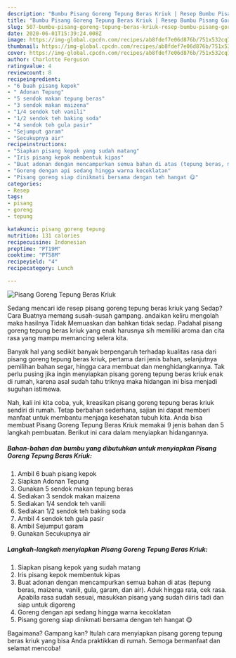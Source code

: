 ```yaml
---
description: "Bumbu Pisang Goreng Tepung Beras Kriuk | Resep Bumbu Pisang Goreng Tepung Beras Kriuk Yang Enak Dan Lezat"
title: "Bumbu Pisang Goreng Tepung Beras Kriuk | Resep Bumbu Pisang Goreng Tepung Beras Kriuk Yang Enak Dan Lezat"
slug: 507-bumbu-pisang-goreng-tepung-beras-kriuk-resep-bumbu-pisang-goreng-tepung-beras-kriuk-yang-enak-dan-lezat
date: 2020-06-01T15:39:24.008Z
image: https://img-global.cpcdn.com/recipes/ab8fdef7e06d876b/751x532cq70/pisang-goreng-tepung-beras-kriuk-foto-resep-utama.jpg
thumbnail: https://img-global.cpcdn.com/recipes/ab8fdef7e06d876b/751x532cq70/pisang-goreng-tepung-beras-kriuk-foto-resep-utama.jpg
cover: https://img-global.cpcdn.com/recipes/ab8fdef7e06d876b/751x532cq70/pisang-goreng-tepung-beras-kriuk-foto-resep-utama.jpg
author: Charlotte Ferguson
ratingvalue: 4
reviewcount: 8
recipeingredient:
- "6 buah pisang kepok"
- " Adonan Tepung"
- "5 sendok makan tepung beras"
- "3 sendok makan maizena"
- "1/4 sendok teh vanili"
- "1/2 sendok teh baking soda"
- "4 sendok teh gula pasir"
- "Sejumput garam"
- "Secukupnya air"
recipeinstructions:
- "Siapkan pisang kepok yang sudah matang"
- "Iris pisang kepok membentuk kipas"
- "Buat adonan dengan mencampurkan semua bahan di atas (tepung beras, maizena, vanili, gula, garam, dan air). Aduk hingga rata, cek rasa. Apabila rasa sudah sesuai, masukkan pisang yang sudah diiris tadi dan siap untuk digoreng"
- "Goreng dengan api sedang hingga warna kecoklatan"
- "Pisang goreng siap dinikmati bersama dengan teh hangat 😋"
categories:
- Resep
tags:
- pisang
- goreng
- tepung

katakunci: pisang goreng tepung 
nutrition: 131 calories
recipecuisine: Indonesian
preptime: "PT19M"
cooktime: "PT58M"
recipeyield: "4"
recipecategory: Lunch

---
```



![Pisang Goreng Tepung Beras Kriuk](https://img-global.cpcdn.com/recipes/ab8fdef7e06d876b/751x532cq70/pisang-goreng-tepung-beras-kriuk-foto-resep-utama.jpg)

Sedang mencari ide resep pisang goreng tepung beras kriuk yang Sedap? Cara Buatnya memang susah-susah gampang. andaikan keliru mengolah maka hasilnya Tidak Memuaskan dan bahkan tidak sedap. Padahal pisang goreng tepung beras kriuk yang enak harusnya sih memiliki aroma dan cita rasa yang mampu memancing selera kita.

Banyak hal yang sedikit banyak berpengaruh terhadap kualitas rasa dari pisang goreng tepung beras kriuk, pertama dari jenis bahan, selanjutnya pemilihan bahan segar, hingga cara membuat dan menghidangkannya. Tak perlu pusing jika ingin menyiapkan pisang goreng tepung beras kriuk enak di rumah, karena asal sudah tahu triknya maka hidangan ini bisa menjadi suguhan istimewa.




Nah, kali ini kita coba, yuk, kreasikan pisang goreng tepung beras kriuk sendiri di rumah. Tetap berbahan sederhana, sajian ini dapat memberi manfaat untuk membantu menjaga kesehatan tubuh kita. Anda bisa membuat Pisang Goreng Tepung Beras Kriuk memakai 9 jenis bahan dan 5 langkah pembuatan. Berikut ini cara dalam menyiapkan hidangannya.

<!--inarticleads1-->

##### Bahan-bahan dan bumbu yang dibutuhkan untuk menyiapkan Pisang Goreng Tepung Beras Kriuk:

1. Ambil 6 buah pisang kepok
1. Siapkan  Adonan Tepung
1. Gunakan 5 sendok makan tepung beras
1. Sediakan 3 sendok makan maizena
1. Sediakan 1/4 sendok teh vanili
1. Sediakan 1/2 sendok teh baking soda
1. Ambil 4 sendok teh gula pasir
1. Ambil Sejumput garam
1. Gunakan Secukupnya air




<!--inarticleads2-->

##### Langkah-langkah menyiapkan Pisang Goreng Tepung Beras Kriuk:

1. Siapkan pisang kepok yang sudah matang
1. Iris pisang kepok membentuk kipas
1. Buat adonan dengan mencampurkan semua bahan di atas (tepung beras, maizena, vanili, gula, garam, dan air). Aduk hingga rata, cek rasa. Apabila rasa sudah sesuai, masukkan pisang yang sudah diiris tadi dan siap untuk digoreng
1. Goreng dengan api sedang hingga warna kecoklatan
1. Pisang goreng siap dinikmati bersama dengan teh hangat 😋




Bagaimana? Gampang kan? Itulah cara menyiapkan pisang goreng tepung beras kriuk yang bisa Anda praktikkan di rumah. Semoga bermanfaat dan selamat mencoba!
